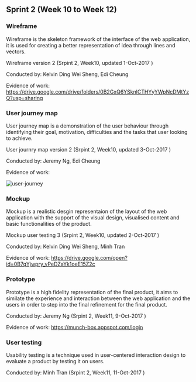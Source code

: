 ## Sprint 2 (Week 10 to Week 12)

### Wireframe
Wireframe is the skeleton framework of the interface of the web application, it is used for creating a better representation of idea through lines and vectors. 


Wireframe version 2 (Srpint 2, Week10, updated 1-Oct-2017 )

Conducted by: Kelvin Ding Wei Sheng, Edi Cheung

Evidence of work: https://drive.google.com/drive/folders/0B2GxQ6YSknlCTHYyYWpNcDMtYzQ?usp=sharing

### User journey map
User journey map is a demonstration of the user behaviour through identifying their goal, motivation, difficulties and the tasks that user looking to achieve.


User journry map version 2 (Srpint 2, Week10, updated 3-Oct-2017 )

Conducted by: Jeremy Ng, Edi Cheung

Evidence of work:

![user-journey](https://user-images.githubusercontent.com/12377827/31161476-ac4cea06-a91a-11e7-9d82-24b51b01e4bd.png)


### Mockup
Mockup is a realistic desgin representaion of the layout of the web application with the support of the visual design, visualised content and basic functionalities of the product.

Mockup user testing 3 (Srpint 2, Week10, updated 2-Oct-2017 )

Conducted by: Kelvin Ding Wei Sheng, Minh Tran

Evidence of work: https://drive.google.com/open?id=0B7qYjwpry_vPeDZaYk1oeE15Z2c


### Prototype
Prototype is a high fidelity representation of the final product, it aims to similate the experience and interaction between the web application and the users in order to step into the final refinement for the final product.

Conducted by: Jeremy Ng (Srpint 2, Week11, 9-Oct-2017 )

Evidence of work: https://munch-box.appspot.com/login
 

### User testing
Usability testing is a technique used in user-centered interaction design to evaluate a product by testing it on users.

Conducted by: Minh Tran (Srpint 2, Week11, 11-Oct-2017 )